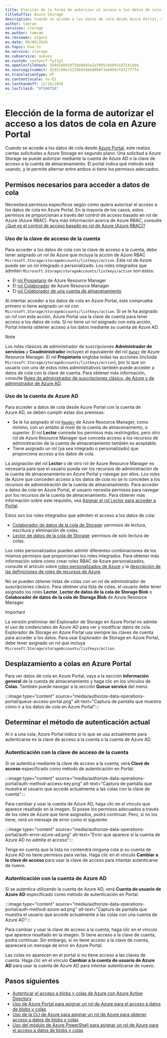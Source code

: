 ```yaml
---
title: Elección de la forma de autorizar el acceso a los datos de cola en Azure Portal
titleSuffix: Azure Storage
description: Cuando se accede a los datos de cola desde Azure Portal, este realiza ciertas solicitudes a Azure Storage en segundo plano. Estas solicitudes a Azure Storage se pueden autenticar y autorizar utilizando bien la cuenta de Azure AD, bien la clave de acceso a la cuenta de almacenamiento.
author: tamram
services: storage
ms.author: tamram
ms.reviewer: ozguns
ms.date: 09/08/2020
ms.topic: how-to
ms.service: storage
ms.subservice: queues
ms.custom: contperf-fy21q1
ms.openlocfilehash: 504d2eb939758e6045a2af095c66093c8754cb94
ms.sourcegitcommit: d2d1c90ec5218b93abb80b8f3ed49dcf4327f7f4
ms.translationtype: HT
ms.contentlocale: es-ES
ms.lasthandoff: 12/16/2020
ms.locfileid: "97590756"
---
```

# <a name="choose-how-to-authorize-access-to-queue-data-in-the-azure-portal"></a>Elección de la forma de autorizar el acceso a los datos de cola en Azure Portal

Cuando se accede a los datos de cola desde [Azure Portal](https://portal.azure.com), este realiza ciertas solicitudes a Azure Storage en segundo plano. Una solicitud a Azure Storage se puede autorizar mediante la cuenta de Azure AD o la clave de acceso a la cuenta de almacenamiento. El portal indica qué método está usando, y le permite alternar entre ambos si tiene los permisos adecuados.

## <a name="permissions-needed-to-access-queue-data"></a>Permisos necesarios para acceder a datos de cola

Necesitará permisos específicos según cómo quiera autorizar el acceso a los datos de cola en Azure Portal. En la mayoría de los casos, estos permisos se proporcionan a través del control de acceso basado en rol de Azure (Azure RBAC). Para más información acerca de Azure RBAC, consulte [¿Qué es el control de acceso basado en rol de Azure (Azure RBAC)?](../../role-based-access-control/overview.md)

### <a name="use-the-account-access-key"></a>Uso de la clave de acceso de la cuenta

Para acceder a los datos de cola con la clave de acceso a la cuenta, debe tener asignado un rol de Azure que incluya la acción de Azure RBAC `Microsoft.Storage/storageAccounts/listkeys/action`. Este rol de Azure puede ser un rol integrado o personalizado. Los roles integrados que admiten `Microsoft.Storage/storageAccounts/listkeys/action` son estos:

- El [rol Propietario](../../role-based-access-control/built-in-roles.md#owner) de Azure Resource Manager
- El [rol Colaborador](../../role-based-access-control/built-in-roles.md#contributor) de Azure Resource Manager
- El [rol Colaborador de una cuenta de almacenamiento](../../role-based-access-control/built-in-roles.md#storage-account-contributor)

Al intentar acceder a los datos de cola en Azure Portal, este comprueba primero si tiene asignado un rol con `Microsoft.Storage/storageAccounts/listkeys/action`. Si se le ha asignado un rol con esta acción, Azure Portal usa la clave de cuenta para tener acceso a los datos de cola. Si no tiene un rol asignado con esta acción, Portal intenta obtener acceso a los datos mediante su cuenta de Azure AD.

> [!NOTE]
> Los roles clásicos de administrador de suscripciones **Administrador de servicios** y **Coadministrador** incluyen el equivalente del rol [`Owner`](../../role-based-access-control/built-in-roles.md#owner) de Azure Resource Manager. El rol **Propietario** engloba todas las acciones (incluida `Microsoft.Storage/storageAccounts/listkeys/action`), por lo que un usuario con uno de estos roles administrativos también puede acceder a datos de cola con la clave de cuenta. Para obtener más información, consulte [Roles de administrador de suscripciones clásico, de Azure y de administrador de Azure AD](../../role-based-access-control/rbac-and-directory-admin-roles.md#classic-subscription-administrator-roles).

### <a name="use-your-azure-ad-account"></a>Uso de la cuenta de Azure AD

Para acceder a datos de cola desde Azure Portal con la cuenta de Azure AD, se deben cumplir estas dos premisas:

- Se le ha asignado el rol [`Reader`](../../role-based-access-control/built-in-roles.md#reader) de Azure Resource Manager, como mínimo, con un ámbito al nivel de la cuenta de almacenamiento, o superior. El rol **Lector** concede los permisos más restringidos, pero otro rol de Azure Resource Manager que conceda acceso a los recursos de administración de la cuenta de almacenamiento también es aceptable.
- Tiene asignado un rol (ya sea integrado o personalizado) que proporciona acceso a los datos de cola.

La asignación del rol **Lector** o de otro rol de Azure Resource Manager es necesaria para que el usuario pueda ver los recursos de administración de la cuenta de almacenamiento en Azure Portal y navegar por ellos. Los roles de Azure que conceden acceso a los datos de cola no se lo conceden a los recursos de administración de la cuenta de almacenamiento. Para acceder a datos de cola en Azure Portal, el usuario necesita permisos para navegar por los recursos de la cuenta de almacenamiento. Para obtener más información sobre este requisito, vea [Asignar el rol Lector para acceder a Portal](../common/storage-auth-aad-rbac-portal.md#assign-the-reader-role-for-portal-access).

Estos son los roles integrados que admiten el acceso a los datos de cola:

- [Colaborador de datos de la cola de Storage](../../role-based-access-control/built-in-roles.md#storage-queue-data-contributor): permisos de lectura, escritura y eliminación de colas.
- [Lector de datos de la cola de Storage](../../role-based-access-control/built-in-roles.md#storage-queue-data-reader): permisos de solo lectura de colas.

Los roles personalizados pueden admitir diferentes combinaciones de los mismos permisos que proporcionan los roles integrados. Para obtener más información sobre cómo crear roles RBAC de Azure personalizados, consulte el artículo sobre [roles personalizados de Azure](../../role-based-access-control/custom-roles.md) y la [descripción de las definiciones de roles de recursos de Azure](../../role-based-access-control/role-definitions.md).

No se pueden obtener listas de colas con un rol de administrador de suscripciones clásico. Para obtener una lista de colas, el usuario debe tener asignado los roles **Lector**, **Lector de datos de la cola de Storage Blob** o **Colaborador de datos de la cola de Storage Blob** de Azure Resource Manager.

> [!IMPORTANT]
> La versión preliminar del Explorador de Storage en Azure Portal no admite el uso de credenciales de Azure AD para ver y modificar datos de cola. Explorador de Storage en Azure Portal usa siempre las claves de cuenta para acceder a los datos. Para usar Explorador de Storage en Azure Portal, debe tener asignado un rol que incluya `Microsoft.Storage/storageAccounts/listkeys/action`.

## <a name="navigate-to-queues-in-the-azure-portal"></a>Desplazamiento a colas en Azure Portal

Para ver datos de cola en Azure Portal, vaya a la sección **Información general** de la cuenta de almacenamiento y haga clic en los vínculos de **Colas**. También puede navegar a la sección **Queue service** del menú.

:::image type="content" source="media/authorize-data-operations-portal/queue-access-portal.png" alt-text="Captura de pantalla que muestra cómo ir a los datos de cola en Azure Portal":::

## <a name="determine-the-current-authentication-method"></a>Determinar el método de autenticación actual

Al ir a una cola, Azure Portal indica si lo que se usa actualmente para autenticarse es la clave de acceso a la cuenta o la cuenta de Azure AD.

### <a name="authenticate-with-the-account-access-key"></a>Autenticación con la clave de acceso de la cuenta

Si se autentica mediante la clave de acceso a la cuenta, verá **Clave de acceso** especificado como método de autenticación en Portal:

:::image type="content" source="media/authorize-data-operations-portal/auth-method-access-key.png" alt-text="Captura de pantalla que muestra el usuario que accede actualmente a las colas con la clave de cuenta":::

Para cambiar y usar la cuenta de Azure AD, haga clic en el vínculo que aparece resaltado en la imagen. Si posee los permisos adecuados a través de los roles de Azure que tiene asignados, podrá continuar. Pero, si no los tiene, verá un mensaje de error como el siguiente:

:::image type="content" source="media/authorize-data-operations-portal/auth-error-azure-ad.png" alt-text="Error que aparece si la cuenta de Azure AD no admite el acceso":::

Tenga en cuenta que la lista no contendrá ninguna cola si su cuenta de Azure AD no tiene permisos para verlas. Haga clic en el vínculo **Cambiar a la clave de acceso** para usar la clave de acceso para intentar autenticarse de nuevo.

### <a name="authenticate-with-your-azure-ad-account"></a>Autenticación con la cuenta de Azure AD

Si se autentica utilizando la cuenta de Azure AD, verá **Cuenta de usuario de Azure AD** especificado como método de autenticación en Portal:

:::image type="content" source="media/authorize-data-operations-portal/auth-method-azure-ad.png" alt-text="Captura de pantalla que muestra el usuario que accede actualmente a las colas con una cuenta de Azure AD":::

Para cambiar y usar la clave de acceso a la cuenta, haga clic en el vínculo que aparece resaltado en la imagen. Si tiene acceso a la clave de cuenta, podrá continuar. Sin embargo, si no tiene acceso a la clave de cuenta, aparecerá un mensaje de error en Azure Portal.

Las colas no aparecen en el portal si no tiene acceso a las claves de cuenta. Haga clic en el vínculo **Cambiar a la cuenta de usuario de Azure AD** para usar la cuenta de Azure AD para intentar autenticarse de nuevo.

## <a name="next-steps"></a>Pasos siguientes

- [Autenticar el acceso a blobs y colas de Azure con Azure Active Directory](../common/storage-auth-aad.md)
- [Uso de Azure Portal para asignar un rol de Azure para el acceso a datos de blobs y colas](../common/storage-auth-aad-rbac-portal.md)
- [Uso de la CLI de Azure para asignar un rol de Azure para obtener acceso a datos de blobs y colas](../common/storage-auth-aad-rbac-cli.md)
- [Uso del módulo de Azure PowerShell para asignar un rol de Azure para el acceso a datos de blobs y colas](../common/storage-auth-aad-rbac-powershell.md)

